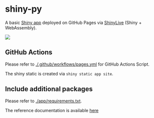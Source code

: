 # shiny-py

A basic [Shiny app](https://shinylive.io/py/examples/#plot-output) deployed on GitHub Pages via [ShinyLive](https://shiny.rstudio.com/py/docs/shinylive.html) (Shiny + WebAssembly).

![](https://shiny.rstudio.com/py/docs/shinylive-shinylive-deployment-model.png)

## GitHub Actions 

Please refer to [./.github/workflows/pages.yml](https://github.com/rickyking/shiny-py/blob/main/.github/workflows/pages.yml) for GitHub Actions Script.

The shiny static is created via `shiny static app site`.

## Include additional packages

Please refer to [./app/requirements.txt](https://github.com/rickyking/shiny-py/blob/main/app/requirements.txt).

The reference documentation is available [here](https://shiny.rstudio.com/py/docs/shinylive.html#python-packages)